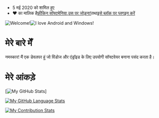-   5 मई 2020 को शामिल हुए
-   ❤️ का मालिक है[फ्रीकिन सॉफ्टमेनिया](https://github.com/FreakinSoftMania),[उस पर जोड़ना!](https://github.com/Adding-That-On)तथा[इसे ब्लॉक पर प्लगइन करें](https://github.com/Pluging-it-on-block)

![Welcome!](https://i.imgur.com/jeDNazh.png)![I love Android and Windows!](https://i.imgur.com/fKUNECC.png)

# मेरे बारे मेँ

नमस्कार! मैं एक डेवलपर हूं जो विंडोज और एंड्रॉइड के लिए उपयोगी सॉफ्टवेयर बनाना पसंद करता है।

# मेरे आंकड़े

\[![My GitHub Stats](https://github-readme-stats.vercel.app/api/?username=Minionguyjpro&count_private=true&theme=react&showicons=true)]

[![My GitHub Language Stats](https://github-readme-stats.vercel.app/api/top-langs/?username=Minionguyjpro&langs_count=5&theme=react)](<>)

[![My Contribution Stats](https://github-contribution-stats.vercel.app/api/?username=Minionguyjpro)](https://github.com/Minionguyjpro/github-contribution-stats/)
